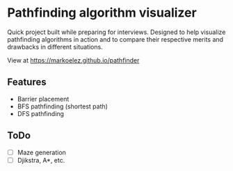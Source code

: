 # Pathfinding algorithm visualizer

Quick project built while preparing for interviews. Designed to help visualize pathfinding algorithms in action and to compare their respective merits and drawbacks in different situations.

View at <https://markoelez.github.io/pathfinder>

## Features

- Barrier placement
- BFS pathfinding (shortest path)
- DFS pathfinding

## ToDo

- [ ] Maze generation
- [ ] Djikstra, A\*, etc.
